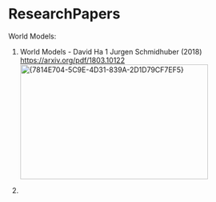 # ResearchPapers
World Models:
1) World Models - David Ha 1 Jurgen Schmidhuber (2018) https://arxiv.org/pdf/1803.10122
   <img width="375" height="229" alt="{7814E704-5C9E-4D31-839A-2D1D79CF7EF5}" src="https://github.com/user-attachments/assets/ed2580cd-09f0-4ad7-8720-f7b186b11ceb" />

3) 
